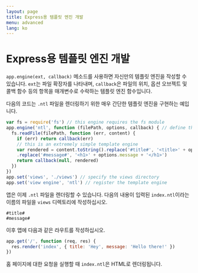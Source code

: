 ```yaml
---
layout: page
title: Express용 템플릿 엔진 개발
menu: advanced
lang: ko
---
```


# Express용 템플릿 엔진 개발

`app.engine(ext, callback)` 메소드를 사용하면 자신만의 템플릿 엔진을 작성할 수 있습니다. `ext`는 파일 확장자를 나타내며, `callback`은 파일의 위치, 옵션 오브젝트 및 콜백 함수 등의 항목을 매개변수로 수락하는 템플릿 엔진 함수입니다.

다음의 코드는 `.ntl` 파일을 렌더링하기 위한 매우 간단한 템플릿 엔진을 구현하는 예입니다.

```js
var fs = require('fs') // this engine requires the fs module
app.engine('ntl', function (filePath, options, callback) { // define the template engine
  fs.readFile(filePath, function (err, content) {
    if (err) return callback(err)
    // this is an extremely simple template engine
    var rendered = content.toString().replace('#title#', '<title>' + options.title + '</title>')
    .replace('#message#', '<h1>' + options.message + '</h1>')
    return callback(null, rendered)
  })
})
app.set('views', './views') // specify the views directory
app.set('view engine', 'ntl') // register the template engine
```

앱은 이제 `.ntl` 파일을 렌더링할 수 있습니다. 다음의 내용이 입력된 `index.ntl`이라는 이름의 파일을 `views` 디렉토리에 작성하십시오.

```text
#title#
#message#
```
이후 앱에 다음과 같은 라우트를 작성하십시오.

```js
app.get('/', function (req, res) {
  res.render('index', { title: 'Hey', message: 'Hello there!' })
})
```
홈 페이지에 대한 요청을 실행할 때 `index.ntl`은 HTML로 렌더링됩니다.
